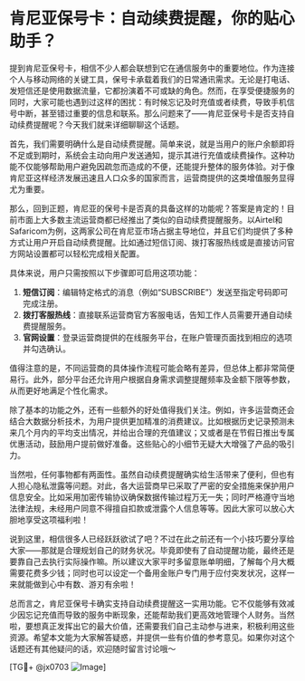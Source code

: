 # 肯尼亚保号卡：自动续费提醒，你的贴心助手？

提到肯尼亚保号卡，相信不少人都会联想到它在通信服务中的重要地位。作为连接个人与移动网络的关键工具，保号卡承载着我们的日常通讯需求。无论是打电话、发短信还是使用数据流量，它都扮演着不可或缺的角色。然而，在享受便捷服务的同时，大家可能也遇到过这样的困扰：有时候忘记及时充值或者续费，导致手机信号中断，甚至错过重要的信息和联系。那么问题来了——肯尼亚保号卡是否支持自动续费提醒呢？今天我们就来详细聊聊这个话题。

首先，我们需要明确什么是自动续费提醒。简单来说，就是当用户的账户余额即将不足或到期时，系统会主动向用户发送通知，提示其进行充值或续费操作。这种功能不仅能够帮助用户避免因疏忽而造成的不便，还能提升整体的服务体验。对于像肯尼亚这样经济发展迅速且人口众多的国家而言，运营商提供的这类增值服务显得尤为重要。

那么，回到正题，肯尼亚的保号卡是否真的具备这样的功能呢？答案是肯定的！目前市面上大多数主流运营商都已经推出了类似的自动续费提醒服务。以Airtel和Safaricom为例，这两家公司在肯尼亚市场占据主导地位，并且它们均提供了多种方式让用户开启自动续费提醒。比如通过短信订阅、拨打客服热线或是直接访问官方网站设置都可以轻松完成相关配置。

具体来说，用户只需按照以下步骤即可启用这项功能：

1. **短信订阅**：编辑特定格式的消息（例如“SUBSCRIBE”）发送至指定号码即可完成注册。
2. **拨打客服热线**：直接联系运营商官方客服电话，告知工作人员需要开通自动续费提醒服务。
3. **官网设置**：登录运营商提供的在线服务平台，在账户管理页面找到相应的选项并勾选确认。

值得注意的是，不同运营商的具体操作流程可能会略有差异，但总体上都非常简便易行。此外，部分平台还允许用户根据自身需求调整提醒频率及金额下限等参数，从而更好地满足个性化需求。

除了基本的功能之外，还有一些额外的好处值得我们关注。例如，许多运营商还会结合大数据分析技术，为用户提供更加精准的消费建议。比如根据历史记录预测未来几个月内的平均支出情况，并给出合理的充值建议；又或者是在节假日推出专属优惠活动，鼓励用户提前做好准备。这些贴心的小细节无疑大大增强了产品的吸引力。

当然啦，任何事物都有两面性。虽然自动续费提醒确实给生活带来了便利，但也有人担心隐私泄露等问题。对此，各大运营商早已采取了严密的安全措施来保护用户信息安全。比如采用加密传输协议确保数据传输过程万无一失；同时严格遵守当地法律法规，未经用户同意不得擅自扣款或泄露个人信息等等。因此大家可以放心大胆地享受这项福利啦！

说到这里，相信很多人已经跃跃欲试了吧？不过在此之前还有一个小技巧要分享给大家——那就是合理规划自己的财务状况。毕竟即使有了自动提醒功能，最终还是要靠自己去执行实际操作嘛。所以建议大家平时多留意账单明细，了解每个月大概需要花费多少钱；同时也可以设定一个备用金账户专门用于应付突发状况，这样一来就能做到心中有数、游刃有余啦！

总而言之，肯尼亚保号卡确实支持自动续费提醒这一实用功能。它不仅能够有效减少因忘记充值而导致的服务中断现象，还能帮助我们更高效地管理个人财务。当然啦，要想真正发挥出它的最大价值，还需要我们自己主动参与进来，积极利用这些资源。希望本文能为大家解答疑惑，并提供一些有价值的参考意见。如果你对这个话题还有其他疑问的话，欢迎随时留言讨论哦～

[TG💪+ @jx0703 ![Image](https://github.com/user-attachments/assets/dbca1d08-cadb-493c-b0ec-ad6f7a83f270)]